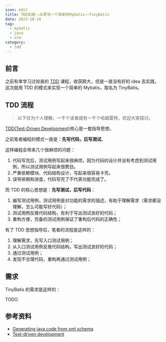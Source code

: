 ```yaml
---
icon: edit
title: TDD实践——从零写一个简单的Mybatis——TinyBatis
date: 2023-10-14
tag:
  - mybatis
  - java
  - orm
category:
  - tdd
---
```


## 前言

之前有幸学习过徐昊的 [TDD](./tdd1.md) 课程，收获颇大，但是一直没有好的 idea 去实践，这次就用 TDD 的模式来实现一个简单的 Mybatis，取名为 TinyBatis。

## TDD 流程

> 以下仅为个人理解，一千个读者就有一千个哈姆雷特，欢迎大家探讨。

[TDD(Test-Driven Development)](https://en.wikipedia.org/wiki/Test-driven_development)核心是一套指导思想。

之前笔者编程的模式一直是：**先写代码，后写测试**。

这样编程会带来几个很麻烦的问题：

1. 代码写完后，测试用例写起来很麻烦，因为代码的设计并没有考虑到测试用例，所以测试用例写起来很费劲。
2. 严重依赖模块、代码结构设计，写起来很容易卡壳。
3. 误导排期和进度，代码写完了不代表功能完成了。

而 TDD 的核心思想是：**先写测试，后写代码**：

1. 编写测试用例，测试用例是对功能的需求的描述，有助于理解需求（需求都没理解，怎么可能写好代码）；
2. 测试用例反推代码结构，有利于写出测试良好的代码；
3. 重构方便，完备的测试用例保证了重构后代码的正确性；

有了 TDD 思想指导后，笔者的流程是这样的：

1. 理解需求，先写入口测试用例；
2. 从入口测试用例反推代码结构，写出测试良好的代码；
3. 通过测试用例；
4. 发现不合理代码，重构再通过测试用例；

## 需求

TinyBatis 的需求是这样的：

TODO

## 参考资料

- [Generating java code from xml schema](https://www.jetbrains.com/help/idea/generating-java-code-from-xml-schema.html#jaxb)
- [Test-driven development](https://en.wikipedia.org/wiki/Test-driven_development)
